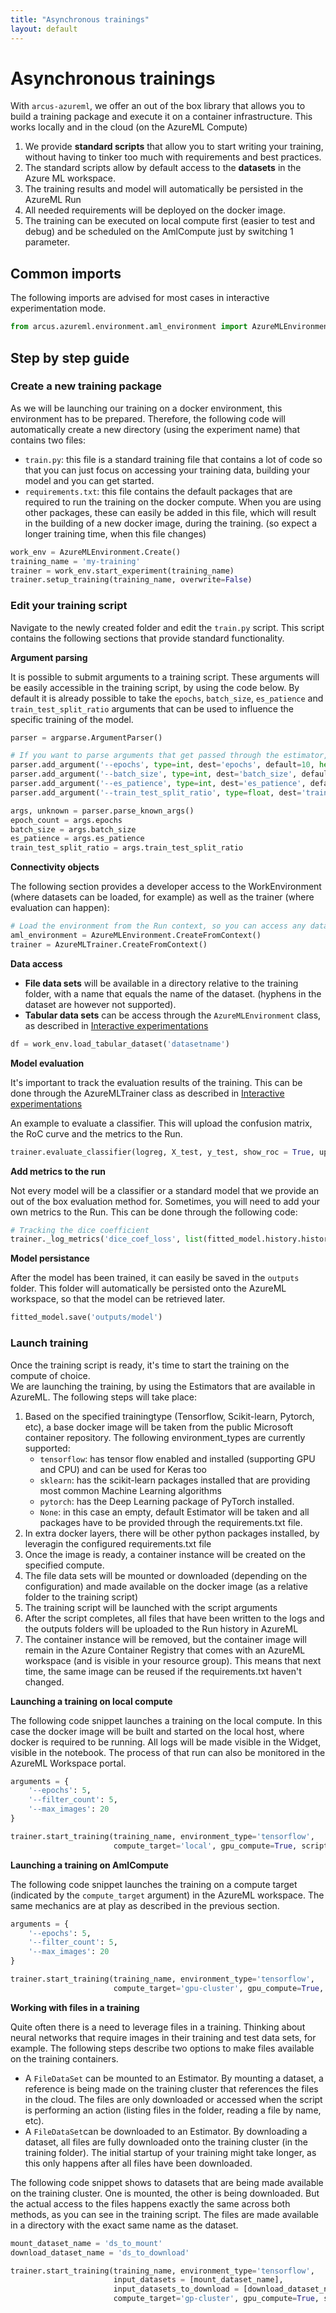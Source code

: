 ```yaml
---
title: "Asynchronous trainings"
layout: default
---
```


# Asynchronous trainings

With `arcus-azureml`, we offer an out of the box library that allows you to build a training package and execute it on a container infrastructure.  This works locally and in the cloud (on the AzureML Compute)  

1. We provide __standard scripts__ that allow you to start writing your training, without having to tinker too much with requirements and best practices.
1. The standard scripts allow by default access to the __datasets__ in the Azure ML workspace.
1. The training results and model will automatically be persisted in the AzureML Run
1. All needed requirements will be deployed on the docker image.
1. The training can be executed on local compute first (easier to test and debug) and be scheduled on the AmlCompute just by switching 1 parameter.

## Common imports

The following imports are advised for most cases in interactive experimentation mode.

```python
from arcus.azureml.environment.aml_environment import AzureMLEnvironment
```

## Step by step guide

### Create a new training package

As we will be launching our training on a docker environment, this environment has to be prepared.  Therefore, the following code will automatically create a new directory (using the experiment name) that contains two files:

- `train.py`: this file is a standard training file that contains a lot of code so that you can just focus on accessing your training data, building your model and you can get started.
- `requirements.txt`: this file contains the default packages that are required to run the training on the docker compute.  When you are using other packages, these can easily be added in this file, which will result in the building of a new docker image, during the training.  (so expect a longer training time, when this file changes)

```python
work_env = AzureMLEnvironment.Create()
training_name = 'my-training'
trainer = work_env.start_experiment(training_name)
trainer.setup_training(training_name, overwrite=False)
```

### Edit your training script

Navigate to the newly created folder and edit the `train.py` script.  This script contains the following sections that provide standard functionality.

__Argument parsing__

It is possible to submit arguments to a training script.  These arguments will be easily accessible in the training script, by using the code below.  By default it is already possible to take the `epochs`, `batch_size`, `es_patience` and `train_test_split_ratio` arguments that can be used to influence the specific training of the model.  

```python
parser = argparse.ArgumentParser()

# If you want to parse arguments that get passed through the estimator, this can be done here
parser.add_argument('--epochs', type=int, dest='epochs', default=10, help='Epoch count')
parser.add_argument('--batch_size', type=int, dest='batch_size', default=32, help='Batch size')
parser.add_argument('--es_patience', type=int, dest='es_patience', default=-1, help='Early stopping patience. If less than zero, no Early stopping')
parser.add_argument('--train_test_split_ratio', type=float, dest='train_test_split_ratio', default=0.3, help='Train test split ratio')

args, unknown = parser.parse_known_args()
epoch_count = args.epochs
batch_size = args.batch_size
es_patience = args.es_patience
train_test_split_ratio = args.train_test_split_ratio
```
__Connectivity objects__

The following section provides a developer access to the WorkEnvironment (where datasets can be loaded, for example) as well as the trainer (where evaluation can happen):

```python
# Load the environment from the Run context, so you can access any dataset
aml_environment = AzureMLEnvironment.CreateFromContext()
trainer = AzureMLTrainer.CreateFromContext()
```

__Data access__

- __File data sets__ will be available in a directory relative to the training folder, with a name that equals the name of the dataset.  (hyphens in the dataset are however not supported).  
- __Tabular data sets__ can be access through the `AzureMLEnvironment` class, as described in [Interactive experimentations](./experimenting.md)

```python
df = work_env.load_tabular_dataset('datasetname')
```

__Model evaluation__

It's important to track the evaluation results of the training.  This can be done through the AzureMLTrainer class as described in [Interactive experimentations](./experimenting.md)

An example to evaluate a classifier.  This will upload the confusion matrix, the RoC curve and the metrics to the Run.

```python
trainer.evaluate_classifier(logreg, X_test, y_test, show_roc = True, upload_model = True)
```

__Add metrics to the run__

Not every model will be a classifier or a standard model that we provide an out of the box evaluation method for.  Sometimes, you will need to add your own metrics to the Run.  This can be done through the following code:

```python
# Tracking the dice coefficient
trainer._log_metrics('dice_coef_loss', list(fitted_model.history.history['dice_coef_loss'])[-1], description='')
```

__Model persistance__

After the model has been trained, it can easily be saved in the `outputs` folder.  This folder will automatically be persisted onto the AzureML workspace, so that the model can be retrieved later.

```python
fitted_model.save('outputs/model')
```

### Launch training

Once the training script is ready, it's time to start the training on the compute of choice.  
We are launching the training, by using the Estimators that are available in AzureML. 
The following steps will take place:

1. Based on the specified trainingtype (Tensorflow, Scikit-learn, Pytorch, etc), a base docker image will be taken from the public Microsoft container repository.  The following environment_types are currently supported: 
    - `tensorflow`: has tensor flow enabled and installed (supporting GPU and CPU) and can be used for Keras too
    - `sklearn`: has the scikit-learn packages installed that are providing most common Machine Learning algorithms
    - `pytorch`: has the Deep Learning package of PyTorch installed.
    - `None`: in this case an empty, default Estimator will be taken and all packages have to be provided through the requirements.txt file.
2. In extra docker layers, there will be other python packages installed, by leveragin the configured requirements.txt file
3. Once the image is ready, a container instance will be created on the specified compute.
4. The file data sets will be mounted or downloaded (depending on the configuration) and made available on the docker image (as a relative folder to the training script)
5. The training script will be launched with the script arguments 
6. After the script completes, all files that have been written to the logs and the outputs folders will be uploaded to the Run history in AzureML
7. The container instance will be removed, but the container image will remain in the Azure Container Registry that comes with an AzureML workspace (and is visible in your resource group).  This means that next time, the same image can be reused if the requirements.txt haven't changed.

__Launching a training on local compute__

The following code snippet launches a training on the local compute.  In this case the docker image will be built and started on the local host, where docker is required to be running.  All logs will be made visible in the Widget, visible in the notebook.  The process of that run can also be monitored in the AzureML Workspace portal.

```python
arguments = {
    '--epochs': 5,
    '--filter_count': 5,
    '--max_images': 20
}

trainer.start_training(training_name, environment_type='tensorflow', 
                       compute_target='local', gpu_compute=True, script_parameters = arguments)
```

__Launching a training on AmlCompute__

The following code snippet launches the training on a compute target (indicated by the `compute_target` argument) in the AzureML workspace.  The same mechanics are at play as described in the previous section. 

```python
arguments = {
    '--epochs': 5,
    '--filter_count': 5,
    '--max_images': 20
}

trainer.start_training(training_name, environment_type='tensorflow', 
                       compute_target='gpu-cluster', gpu_compute=True, script_parameters = arguments)
```

__Working with files in a training__

Quite often there is a need to leverage files in a training.  Thinking about neural networks that require images in their training and test data sets, for example.  The following steps describe two options to make files available on the training containers.

- A `FileDataSet` can be mounted to an Estimator.  By mounting a dataset, a reference is being made on the training cluster that references the files in the cloud.  The files are only downloaded or accessed when the script is performing an action (listing files in the folder, reading a file by name, etc).  
- A `FileDataSet`can be downloaded to an Estimator.  By downloading a dataset, all files are fully downloaded onto the training cluster (in the training folder).  The initial startup of your training might take longer, as this only happens after all files have been downloaded.  

The following code snippet shows to datasets that are being made available on the training cluster.  One is mounted, the other is being downloaded.  But the actual access to the files happens exactly the same across both methods, as you can see in the training script.  The files are made available in a directory with the exact same name as the dataset.

```python
mount_dataset_name = 'ds_to_mount'
download_dataset_name = 'ds_to_download'

trainer.start_training(training_name, environment_type='tensorflow', 
                       input_datasets = [mount_dataset_name],
                       input_datasets_to_download = [download_dataset_name],
                       compute_target='gp-cluster', gpu_compute=True, script_parameters = arguments)

```
